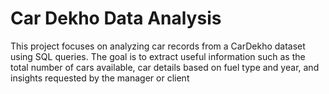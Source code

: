 # Car Dekho Data Analysis
This project focuses on analyzing car records from a CarDekho dataset using SQL queries. The goal is to extract useful information such as the total number of cars available, car details based on fuel type and year, and insights requested by the manager or client
